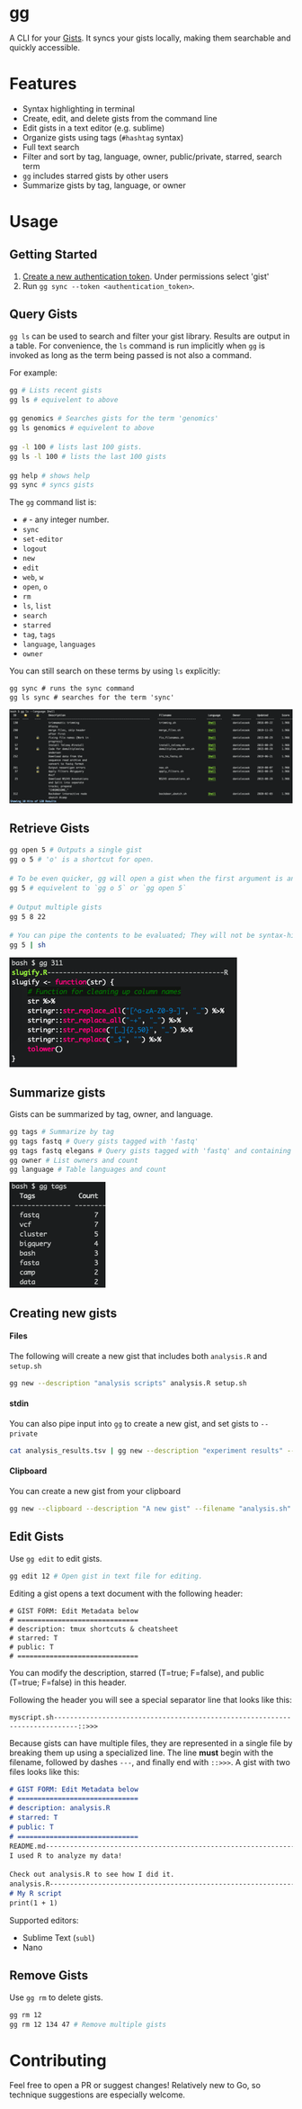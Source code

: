 # gg

A CLI for your [Gists](gist.github.com). It syncs your gists locally, making them searchable and quickly accessible.

# Features

* Syntax highlighting in terminal
* Create, edit, and delete gists from the command line
* Edit gists in a text editor (e.g. sublime)
* Organize gists using tags (`#hashtag` syntax)
* Full text search
* Filter and sort by tag, language, owner, public/private, starred, search term
* `gg` includes starred gists by other users
* Summarize gists by tag, language, or owner

<!--# Demo-->
# Usage

## Getting Started

1. [Create a new authentication token](https://github.com/settings/tokens). Under permissions select 'gist'
2. Run `gg sync --token <authentication_token>`.

## Query Gists

`gg ls` can be used to search and filter your gist library. Results are output in a table. For convenience, the `ls` command is run implicitly when `gg` is invoked as long as the term being passed is not also a command.

For example:

```bash
gg # Lists recent gists
gg ls # equivelent to above

gg genomics # Searches gists for the term 'genomics'
gg ls genomics # equivelent to above

gg -l 100 # lists last 100 gists.
gg ls -l 100 # lists the last 100 gists

gg help # shows help
gg sync # syncs gists
```

The `gg` command list is:

* `#` - any integer number.
* `sync`
* `set-editor` 
* `logout`
* `new`
* `edit`
* `web`, `w`
* `open`, `o`
* `rm`
* `ls`, `list`
* `search`
* `starred`
* `tag`, `tags`
* `language`, `languages`
* `owner`

You can still search on these terms by using `ls` explicitly:

```shell
gg sync # runs the sync command
gg ls sync # searches for the term 'sync'
```

![Gist List](https://github.com/danielecook/gg/blob/media/gist_list.png?raw=true)

## Retrieve Gists

```bash
gg open 5 # Outputs a single gist
gg o 5 # 'o' is a shortcut for open.

# To be even quicker, gg will open a gist when the first argument is an integer.
gg 5 # equivelent to `gg o 5` or `gg open 5`

# Output multiple gists
gg 5 8 22

# You can pipe the contents to be evaluated; They will not be syntax-highlighted
gg 5 | sh
```

![Gist Retrieval](https://github.com/danielecook/gg/blob/media/syntax.png?raw=true)

## Summarize gists

Gists can be summarized by tag, owner, and language.

```bash
gg tags # Summarize by tag
gg tags fastq # Query gists tagged with 'fastq'
gg tags fastq elegans # Query gists tagged with 'fastq' and containing the word 'elegans'
gg owner # List owners and count
gg language # Table languages and count
```

![summary output](https://github.com/danielecook/gg/blob/media/summary.png?raw=true)

## Creating new gists

#### Files

The following will create a new gist that includes both `analysis.R` and `setup.sh`

```bash
gg new --description "analysis scripts" analysis.R setup.sh 
```

#### stdin

You can also pipe input into `gg` to create a new gist, and set gists to `--private`

```bash
cat analysis_results.tsv | gg new --description "experiment results" --private
```

#### Clipboard

You can create a new gist from your clipboard

```bash
gg new --clipboard --description "A new gist" --filename "analysis.sh"
```

## Edit Gists

Use `gg edit` to edit gists.

```bash
gg edit 12 # Open gist in text file for editing.
```

Editing a gist opens a text document with the following header:

```
# GIST FORM: Edit Metadata below
# ==============================
# description: tmux shortcuts & cheatsheet
# starred: T
# public: T
# ==============================
```

You can modify the description, starred (T=true; F=false), and public (T=true; F=false) in this header.

Following the header you will see a special separator line that looks like this:

```
myscript.sh----------------------------------------------------------------------------::>>>
```

Because gists can have multiple files, they are represented in a single file by breaking them up using a  specialized line. The line **must** begin with the filename, followed by dashes `---`, and finally end with `::>>>`. A gist with two files looks like this:

```markdown
# GIST FORM: Edit Metadata below
# ==============================
# description: analysis.R
# starred: T
# public: T
# ==============================
README.md-----------------------------------------------------------------------------::>>>
I used R to analyze my data!

Check out analysis.R to see how I did it.
analysis.R----------------------------------------------------------------------------::>>>
# My R script
print(1 + 1)
```

Supported editors:

* Sublime Text (`subl`)
* Nano

## Remove Gists

Use `gg rm` to delete gists.

```bash
gg rm 12
gg rm 12 134 47 # Remove multiple gists
```

# Contributing

Feel free to open a PR or suggest changes! Relatively new to Go, so technique suggestions are especially welcome.
